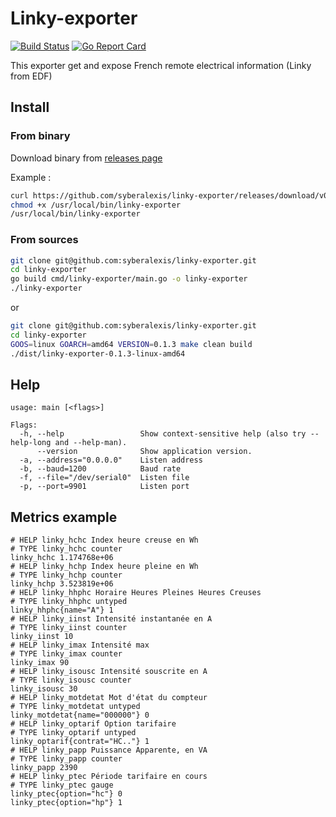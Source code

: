 # Linky-exporter

[![Build Status](https://travis-ci.com/syberalexis/linky-exporter.svg?branch=master)](https://travis-ci.com/syberalexis/linky-exporter)
[![Go Report Card](https://goreportcard.com/badge/github.com/syberalexis/linky-exporter)](https://goreportcard.com/report/github.com/syberalexis/linky-exporter)

This exporter get and expose French remote electrical information (Linky from EDF)


## Install

### From binary

Download binary from [releases page](https://github.com/syberalexis/linky-exporter/releases)

Example :
```bash
curl https://github.com/syberalexis/linky-exporter/releases/download/v0.1.3/linky-exporter-0.1.3-linux-amd64 -o /usr/local/bin/linky-exporter
chmod +x /usr/local/bin/linky-exporter
/usr/local/bin/linky-exporter
```

### From sources

```bash
git clone git@github.com:syberalexis/linky-exporter.git
cd linky-exporter
go build cmd/linky-exporter/main.go -o linky-exporter
./linky-exporter
```

or

```bash
git clone git@github.com:syberalexis/linky-exporter.git
cd linky-exporter
GOOS=linux GOARCH=amd64 VERSION=0.1.3 make clean build
./dist/linky-exporter-0.1.3-linux-amd64
```


## Help

```
usage: main [<flags>]

Flags:
  -h, --help                 Show context-sensitive help (also try --help-long and --help-man).
      --version              Show application version.
  -a, --address="0.0.0.0"    Listen address
  -b, --baud=1200            Baud rate
  -f, --file="/dev/serial0"  Listen file
  -p, --port=9901            Listen port
```


## Metrics example

```
# HELP linky_hchc Index heure creuse en Wh
# TYPE linky_hchc counter
linky_hchc 1.174768e+06
# HELP linky_hchp Index heure pleine en Wh
# TYPE linky_hchp counter
linky_hchp 3.523819e+06
# HELP linky_hhphc Horaire Heures Pleines Heures Creuses
# TYPE linky_hhphc untyped
linky_hhphc{name="A"} 1
# HELP linky_iinst Intensité instantanée en A
# TYPE linky_iinst counter
linky_iinst 10
# HELP linky_imax Intensité max
# TYPE linky_imax counter
linky_imax 90
# HELP linky_isousc Intensité souscrite en A
# TYPE linky_isousc counter
linky_isousc 30
# HELP linky_motdetat Mot d'état du compteur
# TYPE linky_motdetat untyped
linky_motdetat{name="000000"} 0
# HELP linky_optarif Option tarifaire
# TYPE linky_optarif untyped
linky_optarif{contrat="HC.."} 1
# HELP linky_papp Puissance Apparente, en VA
# TYPE linky_papp counter
linky_papp 2390
# HELP linky_ptec Période tarifaire en cours
# TYPE linky_ptec gauge
linky_ptec{option="hc"} 0
linky_ptec{option="hp"} 1
```
